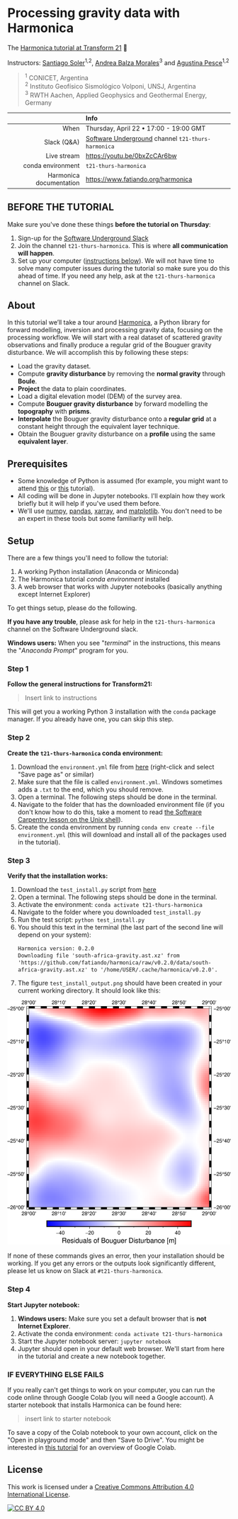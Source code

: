 # Processing gravity data with Harmonica

The [Harmonica tutorial at Transform 21](http://schedule.softwareunderground.org/) 💚

Instructors:
[Santiago Soler](https://santisoler.github.io)<sup>1,2</sup>,
[Andrea Balza Morales](https://www.andreabalza.com/)<sup>3</sup> and
[Agustina Pesce](https://aguspesce.github.io/)<sup>1,2</sup>

> <sup>1</sup> CONICET, Argentina
> <br>
> <sup>2</sup> Instituto Geofísico Sismológico Volponi, UNSJ, Argentina
> <br>
> <sup>3</sup> RWTH Aachen, Applied Geophysics and Geothermal Energy, Germany


|         | Info |
|--------:|:-----|
| When | Thursday, April 22 • 17:00 - 19:00 GMT |
| Slack (Q&A) | [Software Underground](https://softwareunderground.org/) channel `t21-thurs-harmonica` |
| Live stream | https://youtu.be/0bxZcCAr6bw |
| conda environment  | `t21-thurs-harmonica` |
| Harmonica documentation | https://www.fatiando.org/harmonica |


## BEFORE THE TUTORIAL

Make sure you've done these things **before the tutorial on Thursday**:

1. Sign-up for the [Software Underground Slack](https://softwareunderground.org/slack)
1. Join the channel `t21-thurs-harmonica`. This is where **all communication will
   happen**.
1. Set up your computer ([instructions below](#setup)). We will not have time to
   solve many computer issues during the tutorial so make sure you do this
   ahead of time. If you need any help, ask at the `t21-thurs-harmonica` channel on
   Slack.

## About

In this tutorial we’ll take a tour around
[Harmonica](https://www.fatiando.org/harmonica), a Python library for forward
modelling, inversion and processing gravity data, focusing on the processing
workflow. We will start with a real dataset of scattered gravity observations
and finally produce a regular grid of the Bouguer gravity disturbance. We will
accomplish this by following these steps:

- Load the gravity dataset.
- Compute **gravity disturbance** by removing the **normal gravity** through
  **Boule**.
- **Project** the data to plain coordinates.
- Load a digital elevation model (DEM) of the survey area.
- Compute **Bouguer gravity disturbance** by forward modelling the
  **topography** with **prisms**.
- **Interpolate** the Bouguer gravity disturbance onto a **regular grid** at
  a constant height through the equivalent layer technique.
- Obtain the Bouguer gravity disturbance on a **profile** using the same
  **equivalent layer**.


## Prerequisites

* Some knowledge of Python is assumed (for example, you might want to attend
  [this](https://transform2020.sched.com/event/c7Jm/getting-started-with-python) or
  [this](https://transform2020.sched.com/event/c7Jn/more-python-for-subsurface) tutorial).
* All coding will be done in Jupyter notebooks. I'll explain how they work
  briefly but it will help if you've used them before.
* We'll use [numpy](https://numpy.org/), [pandas](https://pandas.pydata.org/),
  [xarray](http://xarray.pydata.org/), and [matplotlib](https://matplotlib.org/).
  You don't need to be an expert in these tools but some familiarity will help.


## Setup

There are a few things you'll need to follow the tutorial:

1. A working Python installation (Anaconda or Miniconda)
2. The Harmonica tutorial *conda environment* installed
3. A web browser that works with Jupyter notebooks
   (basically anything except Internet Explorer)

To get things setup, please do the following.

**If you have any trouble**, please ask for help in the
`t21-thurs-harmonica` channel on the Software Underground slack.

**Windows users:** When you see "*terminal*" in the instructions,
this means the "*Anaconda Prompt*" program for you.

### Step 1

**Follow the general instructions for Transform21:**

> Insert link to instructions

This will get you a working Python 3 installation with the `conda` package
manager. If you already have one, you can skip this step.

### Step 2

**Create the `t21-thurs-harmonica` conda environment:**

1. Download the `environment.yml` file from
   [here](https://raw.githubusercontent.com/fatiando/transform21/master/environment.yml)
   (right-click and select "Save page as" or similar)
1. Make sure that the file is called `environment.yml`. Windows sometimes adds a
   `.txt` to the end, which you should remove.
1. Open a terminal. The following steps should be done in the terminal.
1. Navigate to the folder that has the downloaded environment file
   (if you don't know how to do this, take a moment to read [the Software
   Carpentry lesson on the Unix shell](http://swcarpentry.github.io/shell-novice/)).
1. Create the conda environment by running `conda env create --file environment.yml`
   (this will download and install all of the packages used in the tutorial).

### Step 3

**Verify that the installation works:**

1. Download the `test_install.py` script from
   [here](https://raw.githubusercontent.com/fatiando/transform21/master/test_install.py)
1. Open a terminal. The following steps should be done in the terminal.
1. Activate the environment: `conda activate t21-thurs-harmonica`
1. Navigate to the folder where you downloaded `test_install.py`
1. Run the test script: `python test_install.py`
1. You should this text in the terminal (the last part of the second line will depend on your system):
   ```
   Harmonica version: 0.2.0
   Downloading file 'south-africa-gravity.ast.xz' from 'https://github.com/fatiando/harmonica/raw/v0.2.0/data/south-africa-gravity.ast.xz' to '/home/USER/.cache/harmonica/v0.2.0'.
   ```
1. The figure `test_install_output.png` should have been created in your
   current working directory. It should look like this:

[![Output of `test_python.py`.](https://raw.githubusercontent.com/fatiando/transform21/master/test_install_output.png)](https://raw.githubusercontent.com/fatiando/transform21/master/test_install_output.png)

If none of these commands gives an error, then your installation should be working.
If you get any errors or the outputs look significantly different,
please let us know on Slack at `#t21-thurs-harmonica`.

### Step 4

**Start Jupyter notebook:**

1. **Windows users:** Make sure you set a default browser that is **not Internet Explorer**.
1. Activate the conda environment: `conda activate t21-thurs-harmonica`
1. Start the Jupyter notebook server: `jupyter notebook`
1. Jupyter should open in your default web browser. We'll start from here in the
   tutorial and create a new notebook together.

### IF EVERYTHING ELSE FAILS

If you really can't get things to work on your computer,
you can run the code online through Google Colab (you will need a Google account).
A starter notebook that installs Harmonica can be found here:

> insert link to starter notebook

To save a copy of the Colab notebook to your own account, click on the
"Open in playground mode" and then "Save to Drive".
You might be interested in
[this tutorial](https://transform2020.sched.com/event/c7Jn/tutorial-using-python-subsurface-tools-no-install-required)
for an overview of Google Colab.

## License

This work is licensed under a
[Creative Commons Attribution 4.0 International License][cc-by].

[![CC BY 4.0][cc-by-image]][cc-by]

[cc-by]: http://creativecommons.org/licenses/by/4.0/
[cc-by-image]: https://i.creativecommons.org/l/by/4.0/88x31.png
